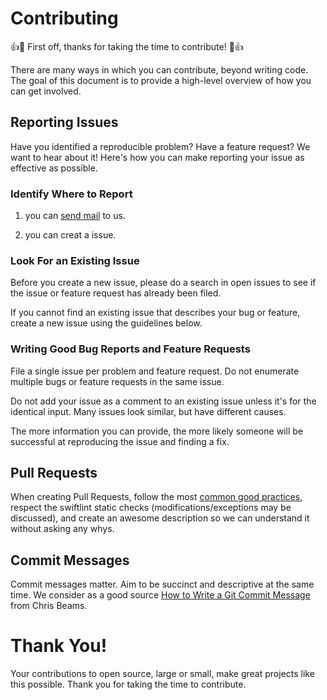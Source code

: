 # Contributing

:+1::tada: First off, thanks for taking the time to contribute! :tada::+1:

There are many ways in which you can contribute, beyond writing code. The goal of this document is to provide a high-level overview of how you can get involved.

## Reporting Issues

Have you identified a reproducible problem? Have a feature request? We want to hear about it! Here's how you can make reporting your issue as effective as possible.

### Identify Where to Report

1. you can [send mail](mailto:liuyuqi.gov@msn.cn) to us.

2. you can creat a issue.

### Look For an Existing Issue

Before you create a new issue, please do a search in open issues to see if the issue or feature request has already been filed.

If you cannot find an existing issue that describes your bug or feature, create a new issue using the guidelines below.

### Writing Good Bug Reports and Feature Requests

File a single issue per problem and feature request. Do not enumerate multiple bugs or feature requests in the same issue.

Do not add your issue as a comment to an existing issue unless it's for the identical input. Many issues look similar, but have different causes.

The more information you can provide, the more likely someone will be successful at reproducing the issue and finding a fix.


## Pull Requests

When creating Pull Requests, follow the most [common good practices](https://gist.github.com/MarcDiethelm/7303312), 
respect the swiftlint static checks (modifications/exceptions may be discussed), and create an awesome description so 
we can understand it without asking any whys.

## Commit Messages

Commit messages matter. Aim to be succinct and descriptive at the same time. We consider as a good source 
[How to Write a Git Commit Message](https://chris.beams.io/posts/git-commit/) from Chris Beams.

# Thank You!

Your contributions to open source, large or small, make great projects like this possible. Thank you for taking the time to contribute.